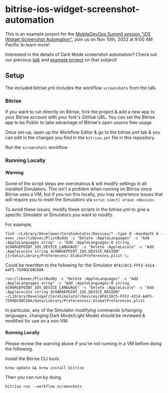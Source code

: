 #  bitrise-ios-widget-screenshot-automation

This is an example project for the [MobileDevOps Summit session "iOS Widget Screenshot Automation".](https://www.mobiledevops.io/summit/agenda/session/1023791) Join us on Nov 10th, 2022 at 9:00 AM Pacific to learn more!

Interested in the details of Dark Mode screenshot automation? Check out our previous [talk](https://youtu.be/SI8rQp8HaQU?t=190) and [example project](https://github.com/ChargePoint/bitrise-screenshot-automation/) on that subject!

## Setup

The included bitrise.yml includes the workflow ```screenshots``` from the talk.

### Bitrise

If you want to run directly on Bitrise, fork the project & add a new app to your Bitrise account with your fork's GitHub URL.  You can set the Bitrise app to be Public to take advantage of Bitrise's open source free usage.

Once set-up, open up the Workflow Editor & go to the bitrise.yml tab & you can edit in the changes you find in the ```bitrise.yml``` file in this repository.

Run the ```screenshots``` workflow

### Running Locally

#### Warning

Some of the script steps are overzealous & will modify settings in all installed Simulators.  This isn't a problem when running on Bitrise since Bitrise uses a VM, but if you run this locally, you may experience issues that will require you to reset the Simulators via ```xcrun simctl erase <device>```.

To avoid these issues, modify these scripts in the bitrise.yml to give a specific Simulator or Simulators you want to modify.

For example, 

```
find ~/Library/Developer/CoreSimulator/Devices/* -type d -maxdepth 0 -exec /usr/libexec/PlistBuddy -c "Delete :AppleLanguages" -c "Add :AppleLanguages array" -c "Add :AppleLanguages:0 string $CHARGEPOINT_IOS_DEVICE_LANGUAGE" -c "Delete :AppleLocale" -c "Add :AppleLocale string $CHARGEPOINT_IOS_DEVICE_REGION" {}/data/Library/Preferences/.GlobalPreferences.plist \;
```

Could be rewritten to the following for the Simulator ```AFA116C5-FFF2-4314-A4F5-7599DC80C60A```

```
/usr/libexec/PlistBuddy -c "Delete :AppleLanguages" -c "Add :AppleLanguages array" -c "Add :AppleLanguages:0 string $CHARGEPOINT_IOS_DEVICE_LANGUAGE" -c "Delete :AppleLocale" -c "Add :AppleLocale string $CHARGEPOINT_IOS_DEVICE_REGION" ~/Library/Developer/CoreSimulator/Devices/AFA116C5-FFF2-4314-A4F5-7599DC80C60A/data/Library/Preferences/.GlobalPreferences.plist
```

In particular, any of the Simulator modifying commands (changing languages, changing Dark Mode/Light Mode) should be reviewed & modified for use on a non-VM.

#### Running Locally

Please review the warning above if you're not running in a VM before doing the following.

Install the Bitrise CLI tools

```brew update && brew install bitrise```

Then you can run by doing

```bitrise run --workflow screenshots```
